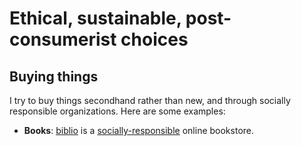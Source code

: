 # Ethical, sustainable, post-consumerist choices

## Buying things

I try to buy things secondhand rather than new, and through socially responsible organizations. Here are some examples:

- **Books**: [biblio](https://biblio.co.uk) is a [socially-responsible](https://biblio.co.uk/pages/Social_Responsibility.html) online bookstore. 

